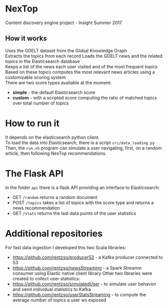 # NexTop
Content discovery engine project - Insight Summer 2017

## How it works
Uses the GDELT dataset from the Global Knowledge Graph<br>
Extracts the topics from each record Loads the GDELT news and the related topics in the Elasticsearch database<br>
Keeps a list of the news each user visited and of the most frequent topics <br>
Based on these topics computes the most relevant news articles using a customizable scoring system<br>
There are two score types available at the moment:
- **simple** - the default Elasticsearch score
- **custom** - with a scripted score computing the ratio of matched topics over total number of topics

# How to run it
It depends on the elasticsearch python client.<br>
To load the data into Elasticsearch, there is a script `src/data_loading.py`<br>
Then, the `run.sh` program can simulate a user navigating, first, on a random article, then following NexTop recommendations.

# The Flask API

In the folder `api` there is a flask API providing an interface to Elasticsearch:
- GET `/random` returns a random document
- POST `/topics` takes a list of topics with the score type and returns a news recommendation
- GET `/stats` returns the last data points of the user statistics


# Additional repositories
For fast data ingestion I developed this two Scala libraries:
- https://github.com/rentzso/producerS3 - a Kafka producer connected to S3
- https://github.com/rentzso/newsStreaming - a Spark Streamin consumer using Elastic native client library
Other two libraries were created to collect user statistics:
- https://github.com/rentzso/simulatedUser - to simulate user behavior and send individual statistics to Kafka
- https://github.com/rentzso/userStatsStreaming - to compute the average number of topics a user ws exposed